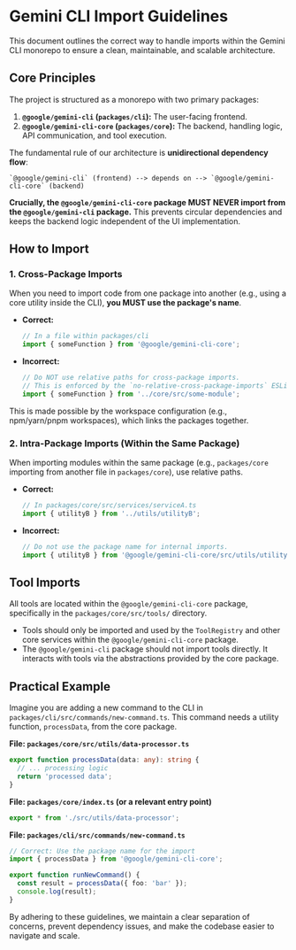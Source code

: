 # Gemini CLI Import Guidelines

This document outlines the correct way to handle imports within the Gemini CLI monorepo to ensure a clean, maintainable, and scalable architecture.

## Core Principles

The project is structured as a monorepo with two primary packages:

1.  **`@google/gemini-cli` (`packages/cli`):** The user-facing frontend.
2.  **`@google/gemini-cli-core` (`packages/core`):** The backend, handling logic, API communication, and tool execution.

The fundamental rule of our architecture is **unidirectional dependency flow**:

```
`@google/gemini-cli` (frontend) --> depends on --> `@google/gemini-cli-core` (backend)
```

**Crucially, the `@google/gemini-cli-core` package MUST NEVER import from the `@google/gemini-cli` package.** This prevents circular dependencies and keeps the backend logic independent of the UI implementation.

## How to Import

### 1. Cross-Package Imports

When you need to import code from one package into another (e.g., using a core utility inside the CLI), **you MUST use the package's name**.

- **Correct:**

  ```typescript
  // In a file within packages/cli
  import { someFunction } from '@google/gemini-cli-core';
  ```

- **Incorrect:**
  ```typescript
  // Do NOT use relative paths for cross-package imports.
  // This is enforced by the `no-relative-cross-package-imports` ESLint rule.
  import { someFunction } from '../core/src/some-module';
  ```

This is made possible by the workspace configuration (e.g., npm/yarn/pnpm workspaces), which links the packages together.

### 2. Intra-Package Imports (Within the Same Package)

When importing modules within the same package (e.g., `packages/core` importing from another file in `packages/core`), use relative paths.

- **Correct:**

  ```typescript
  // In packages/core/src/services/serviceA.ts
  import { utilityB } from '../utils/utilityB';
  ```

- **Incorrect:**
  ```typescript
  // Do not use the package name for internal imports.
  import { utilityB } from '@google/gemini-cli-core/src/utils/utilityB';
  ```

## Tool Imports

All tools are located within the `@google/gemini-cli-core` package, specifically in the `packages/core/src/tools/` directory.

- Tools should only be imported and used by the `ToolRegistry` and other core services within the `@google/gemini-cli-core` package.
- The `@google/gemini-cli` package should not import tools directly. It interacts with tools via the abstractions provided by the core package.

## Practical Example

Imagine you are adding a new command to the CLI in `packages/cli/src/commands/new-command.ts`. This command needs a utility function, `processData`, from the core package.

**File: `packages/core/src/utils/data-processor.ts`**

```typescript
export function processData(data: any): string {
  // ... processing logic
  return 'processed data';
}
```

**File: `packages/core/index.ts` (or a relevant entry point)**

```typescript
export * from './src/utils/data-processor';
```

**File: `packages/cli/src/commands/new-command.ts`**

```typescript
// Correct: Use the package name for the import
import { processData } from '@google/gemini-cli-core';

export function runNewCommand() {
  const result = processData({ foo: 'bar' });
  console.log(result);
}
```

By adhering to these guidelines, we maintain a clear separation of concerns, prevent dependency issues, and make the codebase easier to navigate and scale.
